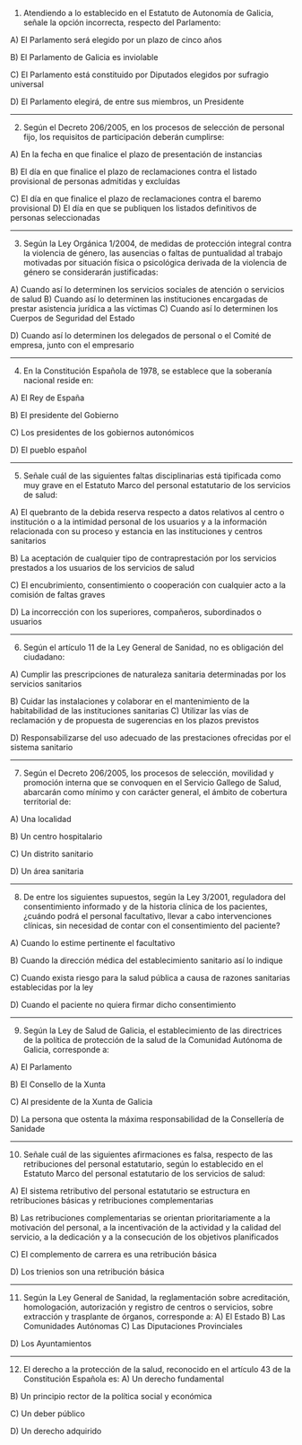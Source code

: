 1. Atendiendo a lo establecido en el Estatuto de Autonomía de Galicia, señale la opción incorrecta, respecto del Parlamento:

A) El Parlamento será elegido por un plazo de cinco años

B) El Parlamento de Galicia es inviolable

C) El Parlamento está constituido por Diputados elegidos por sufragio universal

D) El Parlamento elegirá, de entre sus miembros, un Presidente

---

2. Según el Decreto 206/2005, en los procesos de selección de personal fijo, los requisitos de participación
deberán cumplirse:

A) En la fecha en que finalice el plazo de presentación de instancias

B) El día en que finalice el plazo de reclamaciones contra el listado provisional de personas admitidas y
excluídas

C) El día en que finalice el plazo de reclamaciones contra el baremo provisional
D) El día en que se publiquen los listados definitivos de personas seleccionadas

---

3. Según la Ley Orgánica 1/2004, de medidas de protección integral contra la violencia de género, las
ausencias o faltas de puntualidad al trabajo motivadas por situación física o psicológica derivada de la
violencia de género se considerarán justificadas:

A) Cuando así lo determinen los servicios sociales de atención o servicios de salud
B) Cuando así lo determinen las instituciones encargadas de prestar asistencia jurídica a las víctimas
C) Cuando así lo determinen los Cuerpos de Seguridad del Estado

D) Cuando así lo determinen los delegados de personal o el Comité de empresa, junto con el empresario

---

4. En la Constitución Española de 1978, se establece que la soberanía nacional reside en:

A) El Rey de España

B) El presidente del Gobierno

C) Los presidentes de los gobiernos autonómicos

D) El pueblo español

---

5. Señale cuál de las siguientes faltas disciplinarias está tipificada como muy grave en el Estatuto Marco del personal estatutario de los servicios de salud:

A) El quebranto de la debida reserva respecto a datos relativos al centro o institución o a la intimidad personal de los usuarios y a la información relacionada con su proceso y estancia en las instituciones y centros sanitarios

B) La aceptación de cualquier tipo de contraprestación por los servicios prestados a los usuarios de los
servicios de salud

C) El encubrimiento, consentimiento o cooperación con cualquier acto a la comisión de faltas graves

D) La incorrección con los superiores, compañeros, subordinados o usuarios

---

6. Según el artículo 11 de la Ley General de Sanidad, no es obligación del ciudadano:

A) Cumplir las prescripciones de naturaleza sanitaria determinadas por los servicios sanitarios

B) Cuidar las instalaciones y colaborar en el mantenimiento de la habitabilidad de las instituciones sanitarias
C) Utilizar las vías de reclamación y de propuesta de sugerencias en los plazos previstos

D) Responsabilizarse del uso adecuado de las prestaciones ofrecidas por el sistema sanitario

---

7. Según el Decreto 206/2005, los procesos de selección, movilidad y promoción interna que se convoquen en
el Servicio Gallego de Salud, abarcarán como mínimo y con carácter general, el ámbito de cobertura territorial
de:

A) Una localidad

B) Un centro hospitalario

C) Un distrito sanitario

D) Un área sanitaria

---

8. De entre los siguientes supuestos, según la Ley 3/2001, reguladora del consentimiento informado y de la
historia clínica de los pacientes, ¿cuándo podrá el personal facultativo, llevar a cabo intervenciones clínicas, sin
necesidad de contar con el consentimiento del paciente?

A) Cuando lo estime pertinente el facultativo

B) Cuando la dirección médica del establecimiento sanitario así lo indique

C) Cuando exista riesgo para la salud pública a causa de razones sanitarias establecidas por la ley

D) Cuando el paciente no quiera firmar dicho consentimiento

---

9. Según la Ley de Salud de Galicia, el establecimiento de las directrices de la política de protección de la salud
de la Comunidad Autónoma de Galicia, corresponde a:

A) El Parlamento

B) El Consello de la Xunta

C) Al presidente de la Xunta de Galicia

D) La persona que ostenta la máxima responsabilidad de la Consellería de Sanidade

---

10. Señale cuál de las siguientes afirmaciones es falsa, respecto de las retribuciones del personal estatutario, según lo establecido en el Estatuto Marco del personal estatutario de los servicios de salud:

A) El sistema retributivo del personal estatutario se estructura en retribuciones básicas y retribuciones
complementarias

B) Las retribuciones complementarias se orientan prioritariamente a la motivación del personal, a la
incentivación de la actividad y la calidad del servicio, a la dedicación y a la consecución de los objetivos
planificados

C) El complemento de carrera es una retribución básica

D) Los trienios son una retribución básica

---

11. Según la Ley General de Sanidad, la reglamentación sobre acreditación, homologación, autorización y
registro de centros o servicios, sobre extracción y trasplante de órganos, corresponde a:
A) El Estado
B) Las Comunidades Autónomas
C) Las Diputaciones Provinciales

D) Los Ayuntamientos

---

12. El derecho a la protección de la salud, reconocido en el artículo 43 de la Constitución Española es:
A) Un derecho fundamental

B) Un principio rector de la política social y económica

C) Un deber público

D) Un derecho adquirido
